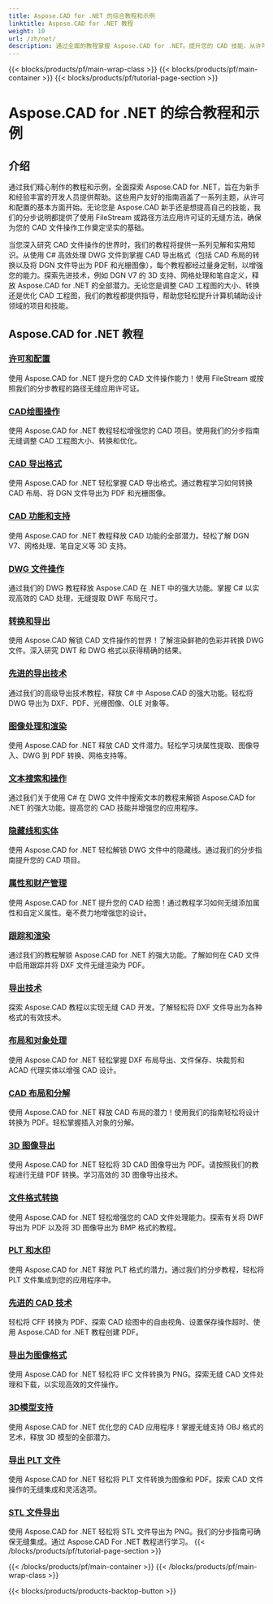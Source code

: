 ```yaml
---
title: Aspose.CAD for .NET 的综合教程和示例
linktitle: Aspose.CAD for .NET 教程
weight: 10
url: /zh/net/
description: 通过全面的教程掌握 Aspose.CAD for .NET。提升您的 CAD 技能，从许可到高级导出技术。轻松解锁隐藏功能。
---
```


{{< blocks/products/pf/main-wrap-class >}}
{{< blocks/products/pf/main-container >}}
{{< blocks/products/pf/tutorial-page-section >}}

# Aspose.CAD for .NET 的综合教程和示例


## 介绍

通过我们精心制作的教程和示例，全面探索 Aspose.CAD for .NET，旨在为新手和经验丰富的开发人员提供帮助。这些用户友好的指南涵盖了一系列主题，从许可和配置的基本方面开始。无论您是 Aspose.CAD 新手还是想提高自己的技能，我们的分步说明都提供了使用 FileStream 或路径方法应用许可证的无缝方法，确保为您的 CAD 文件操作工作奠定坚实的基础。

当您深入研究 CAD 文件操作的世界时，我们的教程将提供一系列见解和实用知识。从使用 C# 高效处理 DWG 文件到掌握 CAD 导出格式（包括 CAD 布局的转换以及将 DGN 文件导出为 PDF 和光栅图像），每个教程都经过量身定制，以增强您的能力。探索先进技术，例如 DGN V7 的 3D 支持、网格处理和笔自定义，释放 Aspose.CAD for .NET 的全部潜力。无论您是调整 CAD 工程图的大小、转换还是优化 CAD 工程图，我们的教程都提供指导，帮助您轻松提升计算机辅助设计领域的项目和技能。

## Aspose.CAD for .NET 教程
### [许可和配置](./licensing-and-configuration/)
使用 Aspose.CAD for .NET 提升您的 CAD 文件操作能力！使用 FileStream 或按照我们的分步教程的路径无缝应用许可证。 
### [CAD绘图操作](./cad-drawing-manipulation/)
使用 Aspose.CAD for .NET 教程轻松增强您的 CAD 项目。使用我们的分步指南无缝调整 CAD 工程图大小、转换和优化。
### [CAD 导出格式](./cad-export-formats/)
使用 Aspose.CAD for .NET 轻松掌握 CAD 导出格式。通过教程学习如何转换 CAD 布局、将 DGN 文件导出为 PDF 和光栅图像。
### [CAD 功能和支持](./cad-features-and-support/)
使用 Aspose.CAD for .NET 教程释放 CAD 功能的全部潜力。轻松了解 DGN V7、网格处理、笔自定义等 3D 支持。
### [DWG 文件操作](./dwg-file-manipulation/)
通过我们的 DWG 教程释放 Aspose.CAD 在 .NET 中的强大功能。掌握 C# 以实现高效的 CAD 处理，无缝提取 DWF 布局尺寸。
### [转换和导出](./conversion-and-export/)
使用 Aspose.CAD 解锁 CAD 文件操作的世界！了解渲染鲜艳的色彩并转换 DWG 文件。深入研究 DWT 和 DWG 格式以获得精确的结果。
### [先进的导出技术](./advanced-export-techniques/)
通过我们的高级导出技术教程，释放 C# 中 Aspose.CAD 的强大功能。轻松将 DWG 导出为 DXF、PDF、光栅图像、OLE 对象等。
### [图像处理和渲染](./image-manipulation-and-rendering/)
使用 Aspose.CAD for .NET 释放 CAD 文件潜力。轻松学习块属性提取、图像导入、DWG 到 PDF 转换、网格支持等。
### [文本搜索和操作](./text-search-and-manipulation/)
通过我们关于使用 C# 在 DWG 文件中搜索文本的教程来解锁 Aspose.CAD for .NET 的强大功能。提高您的 CAD 技能并增强您的应用程序。
### [隐藏线和实体](./hidden-lines-and-entities/)
使用 Aspose.CAD for .NET 轻松解锁 DWG 文件中的隐藏线。通过我们的分步指南提升您的 CAD 项目。
### [属性和财产管理](./attribute-and-property-management/)
使用 Aspose.CAD for .NET 提升您的 CAD 绘图！通过教程学习如何无缝添加属性和自定义属性。毫不费力地增强您的设计。
### [跟踪和渲染](./tracking-and-rendering/)
通过我们的教程解锁 Aspose.CAD for .NET 的强大功能。了解如何在 CAD 文件中启用跟踪并将 DXF 文件无缝渲染为 PDF。
### [导出技术](./export-techniques/)
探索 Aspose.CAD 教程以实现无缝 CAD 开发。了解轻松将 DXF 文件导出为各种格式的有效技术。
### [布局和对象处理](./layout-and-object-handling/)
使用 Aspose.CAD for .NET 轻松掌握 DXF 布局导出、文件保存、块裁剪和 ACAD 代理实体以增强 CAD 设计。
### [CAD 布局和分解](./cad-layouts-and-decomposition/)
使用 Aspose.CAD for .NET 释放 CAD 布局的潜力！使用我们的指南轻松将设计转换为 PDF。轻松掌握插入对象的分解。
### [3D 图像导出](./3d-image-export/)
使用 Aspose.CAD for .NET 轻松将 3D CAD 图像导出为 PDF。请按照我们的教程进行无缝 PDF 转换。学习高效的 3D 图像导出技术。
### [文件格式转换](./file-format-conversion/)
使用 Aspose.CAD for .NET 轻松增强您的 CAD 文件处理能力。探索有关将 DWF 导出为 PDF 以及将 3D 图像导出为 BMP 格式的教程。
### [PLT 和水印](./plt-and-watermarking/)
使用 Aspose.CAD for .NET 释放 PLT 格式的潜力。通过我们的分步教程，轻松将 PLT 文件集成到您的应用程序中。
### [先进的 CAD 技术](./advanced-cad-techniques/)
轻松将 CFF 转换为 PDF、探索 CAD 绘图中的自由视角、设置保存操作超时、使用 Aspose.CAD for .NET 教程创建 PDF。
### [导出为图像格式](./exporting-to-image-formats/)
使用 Aspose.CAD for .NET 轻松将 IFC 文件转换为 PNG。探索无缝 CAD 文件处理和下载，以实现高效的文件操作。
### [3D模型支持](./3d-model-support/)
使用 Aspose.CAD for .NET 优化您的 CAD 应用程序！掌握无缝支持 OBJ 格式的艺术，释放 3D 模型的全部潜力。
### [导出 PLT 文件](./exporting-plt-files/)
使用 Aspose.CAD for .NET 轻松将 PLT 文件转换为图像和 PDF。探索 CAD 文件操作的无缝集成和灵活选项。
### [STL 文件导出](./stl-file-export/)
使用 Aspose.CAD for .NET 轻松将 STL 文件导出为 PNG。我们的分步指南可确保无缝集成。通过 Aspose.CAD For .NET 教程进行学习。
{{< /blocks/products/pf/tutorial-page-section >}}

{{< /blocks/products/pf/main-container >}}
{{< /blocks/products/pf/main-wrap-class >}}

{{< blocks/products/products-backtop-button >}}

